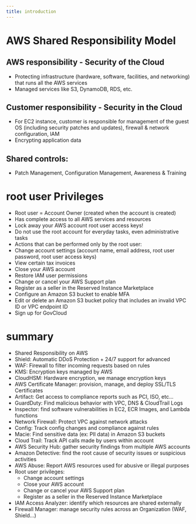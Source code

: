 ```yaml
---
title: introduction
---
```

# AWS Shared Responsibility Model
## AWS responsibility - Security of the Cloud
- Protecting infrastructure (hardware, software, facilities, and networking) that runs all the AWS services
- Managed services like S3, DynamoDB, RDS, etc.
## Customer responsibility - Security in the Cloud
- For EC2 instance, customer is responsible for management of the guest OS (including security patches and updates), firewall & network configuration, lAM
- Encrypting application data
## Shared controls:
- Patch Management, Configuration Management, Awareness & Training

# root user Privileges
- Root user = Account Owner (created when the account is created)
- Has complete access to all AWS services and resources
- Lock away your AWS account root user access keys!
- Do not use the root account for everyday tasks, even administrative tasks
- Actions that can be performed only by the root user:
- Change account settings (account name, email address, root user password, root user access keys)
- View certain tax invoices
- Close your AWS account
- Restore IAM user permissions
- Change or cancel your AWS Support plan
- Register as a seller in the Reserved Instance Marketplace
- Configure an Amazon S3 bucket to enable MFA
- Edit or delete an Amazon S3 bucket policy that includes an invalid VPC ID or VPC endpoint ID
- Sign up for GovCloud

# summary
- Shared Responsibility on AWS
- Shield: Automatic DDoS Protection + 24/7 support for advanced
- WAF: Firewall to filter incoming requests based on rules
- KMS: Encryption keys managed by AWS
- CloudHSM: Hardware encryption, we manage encryption keys
- AWS Certificate Manager: provision, manage, and deploy SSL/TLS Certificates
- Artifact: Get access to compliance reports such as PCI, ISO, etc...
- GuardDuty: Find malicious behavior with VPC, DNS & CloudTrail Logs
- Inspector: find software vulnerabilities in EC2, ECR Images, and Lambda functions
- Network Firewall: Protect VPC against network attacks
- Config: Track config changes and compliance against rules
- Macie: Find sensitive data (ex: PIl data) in Amazon S3 buckets
- Cloud Trail: Track API calls made by users within account
- AWS Security Hub: gather security findings from multiple AWS accounts
- Amazon Detective: find the root cause of security issues or suspicious activities
- AWS Abuse: Report AWS resources used for abusive or illegal purposes
- Root user privileges:
    - Change account settings
    - Close your AWS account
    - Change or cancel your AWS Support plan
    - Register as a seller in the Reserved Instance Marketplace
- IAM Access Analyzer: identify which resources are shared externally
- Firewall Manager: manage security rules across an Organization (WAF, Shield...)